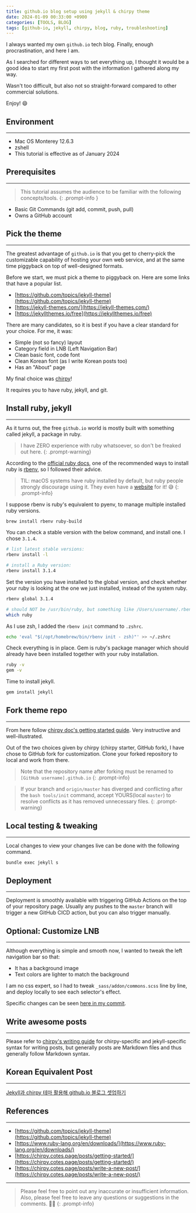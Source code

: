 ```yaml
---
title: github.io blog setup using jekyll & chirpy theme
date: 2024-01-09 00:33:00 +0900
categories: [TOOLS, BLOG]
tags: [github-io, jekyll, chirpy, blog, ruby, troubleshooting]
---
```


I always wanted my own `github.io` tech blog. Finally, enough procrastination, and here I am.

As I searched for different ways to set everything up, I thought it would be a good idea to start my first post with the information I gathered along my way.

Wasn't too difficult, but also not so straight-forward compared to other commercial solutions.

Enjoy! 😄

## Environment

---
+ Mac OS Monterey 12.6.3
+ zshell
+ This tutorial is effective as of January 2024

## Prerequisites

---
> This tutorial assumes the audience to be familiar with the following concepts/tools.
{: .prompt-info }
+ Basic Git Commands (git add, commit, push, pull)
+ Owns a GitHub account

## Pick the theme

---
The greatest advantage of `github.io` is that you get to cherry-pick the customizable capability of hosting your own web service, and at the same time piggyback on top of well-designed formats.

Before we start, we must pick a theme to piggyback on. Here are some links that have a popular list.
- [https://github.com/topics/jekyll-theme](https://github.com/topics/jekyll-theme)
- [https://jekyll-themes.com/](https://jekyll-themes.com/)
- [https://jekyllthemes.io/free](https://jekyllthemes.io/free)

There are many candidates, so it is best if you have a clear standard for your choice. For me, it was:
- Simple (not so fancy) layout
- Category field in LNB (Left Navigation Bar)
- Clean basic font, code font
- Clean Korean font (as I write Korean posts too)
- Has an "About" page 

My final choice was [chirpy](https://chirpy.cotes.page/)!

It requires you to have ruby, jekyll, and git.

## Install ruby, jekyll

---
As it turns out, the free `github.io` world is mostly built with something called jekyll, a package in ruby.

> I have ZERO experience with ruby whatsoever, so don't be freaked out here. 
{: .prompt-warning}

According to the [official ruby docs](https://www.ruby-lang.org/en/downloads/), one of the recommended ways to install ruby is [rbenv](https://github.com/rbenv/rbenv), so I followed their advice.

> TIL: macOS systems have ruby installed by default, but ruby people strongly discourage using it. They even have a [website](https://dontusesystemruby.com/#/) for it! 😅
{: .prompt-info}

I suppose rbenv is ruby's equivalent to pyenv, to manage multiple installed ruby versions.

```bash
brew install rbenv ruby-build
```

You can check a stable version with the below command, and install one. I chose `3.1.4`.

```bash
# list latest stable versions:
rbenv install -l
```
```bash
# install a Ruby version:
rbenv install 3.1.4
```

Set the version you have installed to the global version, and check whether your ruby is looking at the one we just installed, instead of the system ruby.

```bash
rbenv global 3.1.4
```
```bash
# should NOT be /usr/bin/ruby, but something like /Users/username/.rbenv/shims/ruby
which ruby
```

As I use zsh, I added the `rbenv init` command to `.zshrc`.
```bash
echo 'eval "$(/opt/homebrew/bin/rbenv init - zsh)"' >> ~/.zshrc
```

Check everything is in place. Gem is ruby's package manager which should already have been installed together with your ruby installation.
```bash
ruby -v
gem -v
```
Time to install jekyll.
```bash
gem install jekyll
```

## Fork theme repo

---
From here follow [chirpy doc's getting started guide](https://chirpy.cotes.page/posts/getting-started/). Very instructive and well-illustrated.

Out of the two choices given by chirpy (chirpy starter, GitHub fork), I have chose to GitHub fork for customization. Clone your forked repository to local and work from there.

> Note that the repository name after forking must be renamed to `[GitHub username].github.io`
{: .prompt-info}

> If your branch and `origin/master` has diverged and conflicting after the `bash tools/init` command, accept YOURS(local `master`) to resolve conflicts as it has removed unnecessary files.
{: .prompt-warning}

## Local testing & tweaking

---
Local changes to view your changes live can be done with the following command.
```bash
bundle exec jekyll s
```

## Deployment

---
Deployment is smoothly available with triggering GitHub Actions on the top of your repository page. Usually any pushes to the `master` branch will trigger a new GitHub CICD action, but you can also trigger manually.

## Optional: Customize LNB

---
Although everything is simple and smooth now, I wanted to tweak the left navigation bar so that:
+ It has a background image
+ Text colors are lighter to match the background

I am no css expert, so I had to tweak `_sass/addon/commons.scss` line by line, and deploy locally to see each selector's effect.

Specific changes can be seen [here in my commit](https://github.com/notiona/notiona.github.io/commit/6ea64ed8c7bcc6714756eb6c1d8c611ef07d1e2a).

## Write awesome posts

---
Please refer to [chirpy's writing guide](https://chirpy.cotes.page/posts/write-a-new-post/) for chirpy-specific and jekyll-specific syntax for writing posts, but generally posts are Markdown files and thus generally follow Markdown syntax.

## Korean Equivalent Post

---
[Jekyll과 chirpy 테마 활용해 github.io 블로그 셋업하기](https://notiona.github.io/posts/github-io-jekyll-ruby-kor/)

## References

---
+ [https://github.com/topics/jekyll-theme](https://github.com/topics/jekyll-theme)
+ [https://www.ruby-lang.org/en/downloads/](https://www.ruby-lang.org/en/downloads/)
+ [https://chirpy.cotes.page/posts/getting-started/](https://chirpy.cotes.page/posts/getting-started/)
+ [https://chirpy.cotes.page/posts/write-a-new-post/](https://chirpy.cotes.page/posts/write-a-new-post/)

---

> Please feel free to point out any inaccurate or insufficient information. Also, please feel free to leave any questions or suggestions in the comments. 🙇‍♂️
{: .prompt-info}
